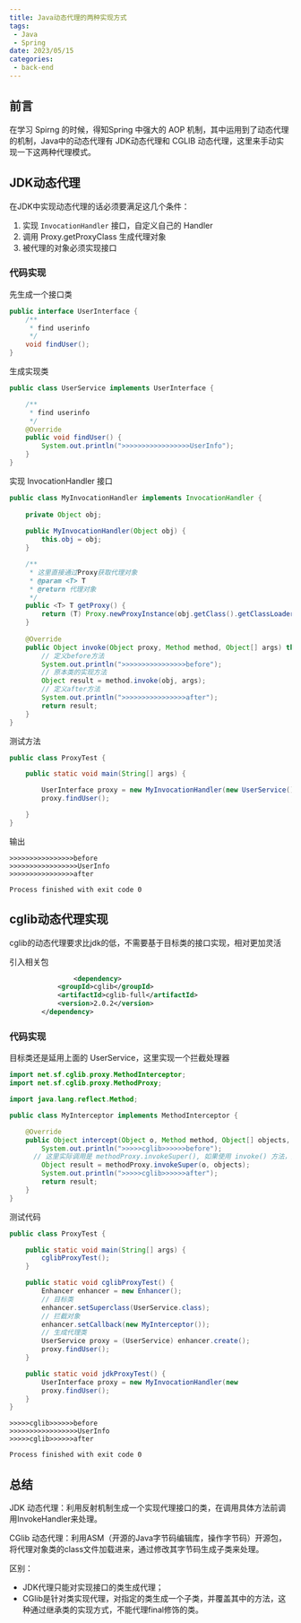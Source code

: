 ```yaml
---
title: Java动态代理的两种实现方式
tags:
 - Java
 - Spring
date: 2023/05/15
categories:
 - back-end
---
```


## 前言

在学习 Spirng 的时候，得知Spring 中强大的 AOP 机制，其中运用到了动态代理的机制，Java中的动态代理有 JDK动态代理和 CGLIB 动态代理，这里来手动实现一下这两种代理模式。



## JDK动态代理

在JDK中实现动态代理的话必须要满足这几个条件：

1. 实现 `InvocationHandler` 接口，自定义自己的 Handler
2. 调用 Proxy.getProxyClass 生成代理对象
3. 被代理的对象必须实现接口



### 代码实现

先生成一个接口类

```java
public interface UserInterface {
    /**
     * find userinfo
     */
    void findUser();
}
```



生成实现类

```java
public class UserService implements UserInterface {

    /**
     * find userinfo
     */
    @Override
    public void findUser() {
        System.out.println(">>>>>>>>>>>>>>>>>UserInfo");
    }
}
```



实现 InvocationHandler 接口

```java
public class MyInvocationHandler implements InvocationHandler {
    
    private Object obj;
    
    public MyInvocationHandler(Object obj) {
        this.obj = obj;
    }

    /**
     * 这里直接通过Proxy获取代理对象
     * @param <T> T
     * @return 代理对象
     */
    public <T> T getProxy() {
        return (T) Proxy.newProxyInstance(obj.getClass().getClassLoader(), obj.getClass().getInterfaces(), this);
    }
    
    @Override
    public Object invoke(Object proxy, Method method, Object[] args) throws Throwable {
        // 定义before方法
        System.out.println(">>>>>>>>>>>>>>>>before");
        // 原本类的实现方法
        Object result = method.invoke(obj, args);
        // 定义after方法
        System.out.println(">>>>>>>>>>>>>>>>after");
        return result;
    }
}

```

 

测试方法

```java
public class ProxyTest {

    public static void main(String[] args) {

        UserInterface proxy = new MyInvocationHandler(new UserService()).getProxy();
        proxy.findUser();

    }
}
```



输出

```shell
>>>>>>>>>>>>>>>>before
>>>>>>>>>>>>>>>>>UserInfo
>>>>>>>>>>>>>>>>after

Process finished with exit code 0
```





## cglib动态代理实现

cglib的动态代理要求比jdk的低，不需要基于目标类的接口实现，相对更加灵活



引入相关包

```xml
				<dependency>
            <groupId>cglib</groupId>
            <artifactId>cglib-full</artifactId>
            <version>2.0.2</version>
        </dependency>
```



### 代码实现

目标类还是延用上面的 UserService，这里实现一个拦截处理器

```java
import net.sf.cglib.proxy.MethodInterceptor;
import net.sf.cglib.proxy.MethodProxy;

import java.lang.reflect.Method;

public class MyInterceptor implements MethodInterceptor {

    @Override
    public Object intercept(Object o, Method method, Object[] objects, MethodProxy methodProxy) throws Throwable {
        System.out.println(">>>>>cglib>>>>>>before");
      // 这里实际调用是 methodProxy.invokeSuper(), 如果使用 invoke() 方法，则需要传入被代理的类对象，否则出现死循环，造成 stackOverflow 。
        Object result = methodProxy.invokeSuper(o, objects);
        System.out.println(">>>>>cglib>>>>>>after");
        return result;
    }
}
```



测试代码

```java
public class ProxyTest {

    public static void main(String[] args) {
        cglibProxyTest();
    }

    public static void cglibProxyTest() {
        Enhancer enhancer = new Enhancer();
        // 目标类
        enhancer.setSuperclass(UserService.class);
        // 拦截对象
        enhancer.setCallback(new MyInterceptor());
        // 生成代理类
        UserService proxy = (UserService) enhancer.create();
        proxy.findUser();
    }

    public static void jdkProxyTest() {
        UserInterface proxy = new MyInvocationHandler(new 		        	UserService()).getProxy();
        proxy.findUser();
    }
}

```



```shell
>>>>>cglib>>>>>>before
>>>>>>>>>>>>>>>>>UserInfo
>>>>>cglib>>>>>>after

Process finished with exit code 0
```



## 总结

JDK 动态代理：利用反射机制生成一个实现代理接口的类，在调用具体方法前调用InvokeHandler来处理。

CGlib 动态代理：利用ASM（开源的Java字节码编辑库，操作字节码）开源包，将代理对象类的class文件加载进来，通过修改其字节码生成子类来处理。

区别：

* JDK代理只能对实现接口的类生成代理；
* CGlib是针对类实现代理，对指定的类生成一个子类，并覆盖其中的方法，这种通过继承类的实现方式，不能代理final修饰的类。